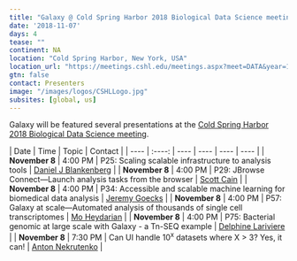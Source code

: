 ```yaml
---
title: "Galaxy @ Cold Spring Harbor 2018 Biological Data Science meeting"
date: '2018-11-07'
days: 4
tease: ""
continent: NA
location: "Cold Spring Harbor, New York, USA"
location_url: "https://meetings.cshl.edu/meetings.aspx?meet=DATA&year=18"
gtn: false
contact: Presenters
image: "/images/logos/CSHLLogo.jpg"
subsites: [global, us]
---
```


Galaxy will be featured several presentations at the [Cold Spring Harbor 2018 Biological Data Science meeting](https://meetings.cshl.edu/meetings.aspx?meet=DATA&year=18).

| Date | Time | Topic | Contact |
| ---- | :----: | ---- | ---- | ---- | ---- |
| **November 8** | 4:00 PM | P25: Scaling scalable infrastructure to analysis tools | [Daniel J Blankenberg](/people/dan/) |
| **November 8** | 4:00 PM | P29: JBrowse Connect—Launch analysis tasks from the browser | [Scott Cain](http://gmod.org/wiki/User:Scott) |
| **November 8** | 4:00 PM | P34: Accessible and scalable machine learning for biomedical data analysis | [Jeremy Goecks](/people/jeremy-goecks/) |
| **November 8** | 4:00 PM | P57: Galaxy at scale—Automated analysis of thousands of single cell transcriptomes | [Mo Heydarian](/people/mo-heydarian/) |
| **November 8** | 4:00 PM | P75: Bacterial genomic at large scale with Galaxy - a Tn-SEQ example | [Delphine Lariviere](/people/delphine-lariviere/) |
| **November 8** | 7:30 PM | Can UI handle 10<sup>x</sup> datasets where X > 3? Yes, it can! | [Anton Nekrutenko](/people/anton/) |
